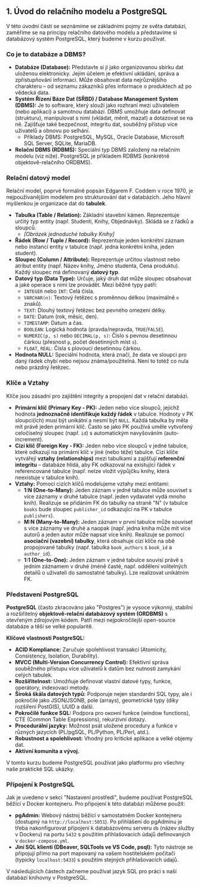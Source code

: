 ## 1. Úvod do relačního modelu a PostgreSQL

V této úvodní části se seznámíme se základními pojmy ze světa databází, zaměříme se na principy relačního datového modelu a představíme si databázový systém PostgreSQL, který budeme v kurzu používat.

### Co je to databáze a DBMS?

* **Databáze (Database):** Představte si ji jako organizovanou sbírku dat uloženou elektronicky. Jejím účelem je efektivní ukládání, správa a zpřístupňování informací. Může obsahovat data nejrůznějšího charakteru – od seznamu zákazníků přes informace o produktech až po vědecká data.
* **Systém Řízení Báze Dat (SŘBD) / Database Management System (DBMS):** Je to software, který slouží jako rozhraní mezi uživatelem (nebo aplikací) a samotnou databází. DBMS umožňuje data definovat (strukturu), manipulovat s nimi (vkládat, měnit, mazat) a dotazovat se na ně. Zajišťuje také bezpečnost, integritu dat, souběžný přístup více uživatelů a obnovu po selhání.
    * Příklady DBMS: PostgreSQL, MySQL, Oracle Database, Microsoft SQL Server, SQLite, MariaDB.
* **Relační DBMS (RDBMS):** Speciální typ DBMS založený na relačním modelu (viz níže). PostgreSQL je příkladem RDBMS (konkrétně objektově-relačního ORDBMS).

### Relační datový model

Relační model, poprvé formálně popsán Edgarem F. Coddem v roce 1970, je nejpoužívanějším modelem pro strukturování dat v databázích. Jeho hlavní myšlenkou je organizace dat do **tabulek**.

* **Tabulka (Table / Relation):** Základní stavební kámen. Reprezentuje určitý typ entity (např. Studenti, Knihy, Objednávky). Skládá se z řádků a sloupců.
    * *[Obrázek jednoduché tabulky Knihy]*
* **Řádek (Row / Tuple / Record):** Reprezentuje jeden konkrétní záznam nebo instanci entity v tabulce (např. jedna konkrétní kniha, jeden student).
* **Sloupec (Column / Attribute):** Reprezentuje určitou vlastnost nebo atribut entity (např. Název knihy, Jméno studenta, Cena produktu). Každý sloupec má definovaný **datový typ**.
* **Datový typ (Data Type):** Určuje, jaký druh dat může sloupec obsahovat a jaké operace s nimi lze provádět. Mezi běžné typy patří:
    * `INTEGER` nebo `INT`: Celá čísla.
    * `VARCHAR(n)`: Textový řetězec s proměnnou délkou (maximálně `n` znaků).
    * `TEXT`: Dlouhý textový řetězec bez pevného omezení délky.
    * `DATE`: Datum (rok, měsíc, den).
    * `TIMESTAMP`: Datum a čas.
    * `BOOLEAN`: Logická hodnota (pravda/nepravda, `TRUE`/`FALSE`).
    * `NUMERIC(p, s)` nebo `DECIMAL(p, s)`: Číslo s pevnou desetinnou čárkou (přesnost `p`, počet desetinných míst `s`).
    * `FLOAT`, `REAL`: Čísla s plovoucí desetinnou čárkou.
* **Hodnota NULL:** Speciální hodnota, která značí, že data ve sloupci pro daný řádek chybí nebo nejsou známa/použitelná. Není to totéž co nula nebo prázdný řetězec.

### Klíče a Vztahy

Klíče jsou zásadní pro zajištění integrity a propojení dat v relační databázi.

* **Primární klíč (Primary Key - PK):** Jeden nebo více sloupců, jejichž hodnota **jednoznačně identifikuje každý řádek** v tabulce. Hodnoty v PK sloupci(ích) musí být unikátní a nesmí být `NULL`. Každá tabulka by měla mít právě jeden primární klíč. Často se jako PK používá uměle vytvořený celočíselný sloupec (např. `id`) s automatickým navyšováním (auto-increment).
* **Cizí klíč (Foreign Key - FK):** Jeden nebo více sloupců v jedné tabulce, které odkazují na primární klíč v jiné (nebo téže) tabulce. Cizí klíče vytvářejí **vztahy (relationships)** mezi tabulkami a zajišťují **referenční integritu** – databáze hlídá, aby FK odkazoval na existující řádek v referencované tabulce (např. nelze vložit výpůjčku knihy, která neexistuje v tabulce knih).
* **Vztahy:** Pomocí cizích klíčů modelujeme vztahy mezi entitami:
    * **1:N (One-to-Many):** Jeden záznam v jedné tabulce může souviset s více záznamy v druhé tabulce (např. jeden vydavatel vydá mnoho knih). Realizuje se přidáním FK do tabulky na straně "N" (v tabulce `books` bude sloupec `publisher_id` odkazující na PK v tabulce `publishers`).
    * **M:N (Many-to-Many):** Jeden záznam v první tabulce může souviset s více záznamy ve druhé a naopak (např. jedna kniha může mít více autorů a jeden autor může napsat více knih). Realizuje se pomocí **asociační (vazební) tabulky**, která obsahuje cizí klíče na obě propojované tabulky (např. tabulka `book_authors` s `book_id` a `author_id`).
    * **1:1 (One-to-One):** Jeden záznam v jedné tabulce souvisí právě s jedním záznamem v druhé (méně časté, např. oddělení volitelných detailů o uživateli do samostatné tabulky). Lze realizovat unikátním FK.

### Představení PostgreSQL

**PostgreSQL** (často zkracováno jako "Postgres") je vysoce výkonný, stabilní a rozšiřitelný **objektově-relační databázový systém (ORDBMS)** s otevřeným zdrojovým kódem. Patří mezi nejpokročilejší open-source databáze a těší se velké popularitě.

**Klíčové vlastnosti PostgreSQL:**

* **ACID Kompliance:** Zaručuje spolehlivost transakcí (Atomicity, Consistency, Isolation, Durability).
* **MVCC (Multi-Version Concurrency Control):** Efektivní správa souběžného přístupu více uživatelů k datům bez nutnosti zamykání celých tabulek.
* **Rozšiřitelnost:** Umožňuje definovat vlastní datové typy, funkce, operátory, indexovací metody.
* **Široká škála datových typů:** Podporuje nejen standardní SQL typy, ale i pokročilé jako JSON/JSONB, pole (arrays), geometrické typy (díky rozšíření PostGIS), UUID a další.
* **Pokročilé funkce SQL:** Podpora pro оконní funkce (window functions), CTE (Common Table Expressions), rekurzivní dotazy.
* **Procedurální jazyky:** Možnost psát uložené procedury a funkce v různých jazycích (PL/pgSQL, PL/Python, PL/Perl, atd.).
* **Robustnost a spolehlivost:** Vhodný pro kritické aplikace a velké objemy dat.
* **Aktivní komunita a vývoj.**

V tomto kurzu budeme PostgreSQL používat jako platformu pro všechny naše praktické SQL ukázky.

### Připojení k PostgreSQL

Jak je uvedeno v sekci "Nastavení prostředí", budeme používat PostgreSQL běžící v Docker kontejneru. Pro připojení k této databázi můžeme použít:

* **pgAdmin:** Webový nástroj běžící v samostatném Docker kontejneru (dostupný na `http://localhost:5051`). Po přihlášení do pgAdminu je třeba nakonfigurovat připojení k databázovému serveru `db` (název služby v Dockeru) na portu `5432` s použitím přihlašovacích údajů definovaných v `docker-compose.yml`.
* **Jiní SQL klienti (DBeaver, SQLTools ve VS Code, psql):** Tyto nástroje se připojují přímo na port mapovaný na vašem hostitelském počítači (typicky `localhost:5433`) s použitím stejných přihlašovacích údajů.

V následujících částech začneme používat jazyk SQL pro práci s naší databází knihovny v PostgreSQL.
